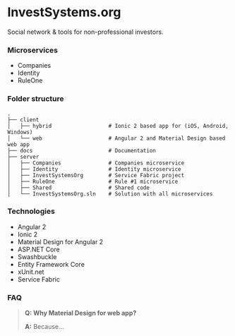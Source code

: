 # InvestSystems.org

Social network & tools for non-professional investors.

### Microservices

* Companies
* Identity
* RuleOne

### Folder structure
    .
    ├── client
    │   ├── hybrid                  # Ionic 2 based app for (iOS, Android, Windows)
    │   └── web                     # Angular 2 and Material Design based web app
    ├── docs                        # Documentation
    ├── server
    │   ├── Companies               # Companies microservice
    │   ├── Identity                # Identity microservice
    │   ├── InvestSystemsOrg        # Service Fabric project
    │   ├── RuleOne                 # Rule #1 microservice
    │   ├── Shared                  # Shared code
    │   └── InvestSystemsOrg.sln    # Solution with all microservices

### Technologies

* Angular 2
* Ionic 2
* Material Design for Angular 2
* ASP.NET Core
* Swashbuckle
* Entity Framework Core
* xUnit.net
* Service Fabric

### FAQ

> **Q: Why Material Design for web app?**
>
> **A:** Because...